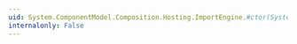 ```yaml
---
uid: System.ComponentModel.Composition.Hosting.ImportEngine.#ctor(System.ComponentModel.Composition.Hosting.ExportProvider,System.Boolean)
internalonly: False
---
```


